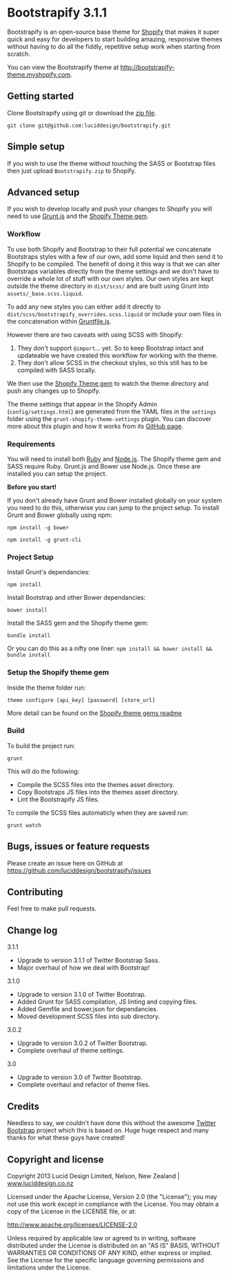 # Bootstrapify 3.1.1

Bootstrapify is an open-source base theme for [Shopify](http://www.shopify.com?ref=lucid-design) that makes it super quick and easy for developers to start building amazing, responsive themes without having to do all the fiddly, repetitive setup work when starting from scratch.

You can view the Bootstrapify theme at http://bootstrapify-theme.myshopify.com.


## Getting started

Clone Bootstrapify using git or download the [zip file](https://github.com/luciddesign/bootstrapify/archive/master.zip).

    git clone git@github.com:luciddesign/bootstrapify.git

## Simple setup

If you wish to use the theme without touching the SASS or Bootstrap files then just upload `Bootstrapify.zip` to Shopify.

## Advanced setup

If you wish to develop locally and push your changes to Shopify you will need to use [Grunt.js](http://gruntjs.com/) and the [Shopify Theme gem](https://github.com/Shopify/shopify_theme).

### Workflow

To use both Shopify and Bootstrap to their full potential we concatenate Bootstraps styles with a few of our own, add some liquid and then send it to Shopify to be compiled.
The benefit of doing it this way is that we can alter Bootstraps variables directly from the theme settings and we don't have to override a whole lot of stuff with our own styles.
Our own styles are kept outside the theme directory in `dist/scss/` and are built using Grunt into `assets/_base.scss.liquid`.

To add any new styles you can either add it directly to `dist/scss/bootstrapify_overrides.scss.liquid` or include your own files in the concatenation within [Gruntfile.js](https://github.com/luciddesign/bootstrapify/blob/master/Gruntfile.js#L54-L128).

However there are two caveats with using SCSS with Shopify:

1. They don't support `@import`... yet. So to keep Bootstrap intact and updateable we have created this workflow for working with the theme.
2. They don't allow SCSS in the checkout styles, so this still has to be compiled with SASS locally.

We then use the [Shopify Theme gem](https://github.com/Shopify/shopify_theme) to watch the theme directory and push any changes up to Shopify.

The theme settings that appear in the Shopify Admin (`config/settings.html`) are generated from the YAML files in the `settings` folder using the `grunt-shopify-theme-settings` plugin. 
You can discover more about this plugin and how it works from its [GitHub page](https://github.com/discolabs/grunt-shopify-theme-settings).

### Requirements

You will need to install both [Ruby](https://www.ruby-lang.org) and [Node.js](http://nodejs.org/).
The Shopify theme gem and SASS require Ruby. Grunt.js and Bower use Node.js. Once these are installed you can setup the project.

**Before you start!**

If you don't already have Grunt and Bower installed globally on your system you need to do this, otherwise you can jump to the project setup.
To install Grunt and Bower globally using npm:

    npm install -g bower

    npm install -g grunt-cli

### Project Setup
Install Grunt's dependancies:

    npm install

Install Bootstrap and other Bower dependancies:

    bower install

Install the SASS gem and the Shopify theme gem:

    bundle install
    
Or you can do this as a nifty one liner: `npm install && bower install && bundle install`

### Setup the Shopify theme gem

Inside the theme folder run:

    theme configure [api_key] [password] [store_url]
    
More detail can be found on the [Shopify theme gems readme](https://github.com/Shopify/shopify_theme#usage)

### Build

To build the project run:

    grunt    

This will do the following:

 * Compile the SCSS files into the themes asset directory.
 * Copy Bootstraps JS files into the themes asset directory.
 * Lint the Bootstrapify JS files.

To compile the SCSS files automaticly when they are saved run:

    grunt watch


## Bugs, issues or feature requests

Please create an issue here on GitHub at https://github.com/luciddesign/bootstrapify/issues


## Contributing

Feel free to make pull requests.


## Change log

3.1.1

 * Upgrade to version 3.1.1 of Twitter Bootstrap Sass.
 * Major overhaul of how we deal with Bootstrap!

3.1.0

 * Upgrade to version 3.1.0 of Twitter Bootstrap.
 * Added Grunt for SASS compilation, JS linting and copying files. 
 * Added Gemfile and bower.json for dependancies.
 * Moved development SCSS files into sub directory.
 
3.0.2

 * Upgrade to version 3.0.2 of Twitter Bootstrap.
 * Complete overhaul of theme settings.
 
3.0

 * Upgrade to version 3.0 of Twitter Bootstrap.
 * Complete overhaul and refactor of theme files.


## Credits

Needless to say, we couldn't have done this without the awesome [Twitter Bootstrap](http://twitter.github.com/bootstrap) project which this is based on.
Huge huge respect and many thanks for what these guys have created!


## Copyright and license

Copyright 2013 Lucid Design Limited, Nelson, New Zealand | www.luciddesign.co.nz

Licensed under the Apache License, Version 2.0 (the "License");
you may not use this work except in compliance with the License.
You may obtain a copy of the License in the LICENSE file, or at:

   http://www.apache.org/licenses/LICENSE-2.0

Unless required by applicable law or agreed to in writing, software
distributed under the License is distributed on an "AS IS" BASIS,
WITHOUT WARRANTIES OR CONDITIONS OF ANY KIND, either express or implied.
See the License for the specific language governing permissions and
limitations under the License.